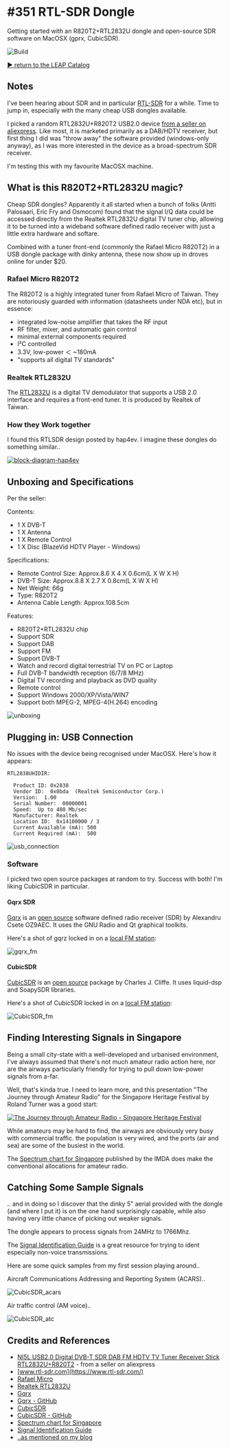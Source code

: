 # #351 RTL-SDR Dongle

Getting started with an R820T2+RTL2832U dongle and open-source SDR software on MacOSX (gprx, CubicSDR).

![Build](./assets/RtlSdrDongle_build.jpg?raw=true)

[:arrow_forward: return to the LEAP Catalog](https://leap.tardate.com)

## Notes

I've been hearing about SDR and in particular [RTL-SDR](https://www.rtl-sdr.com/) for a while.
Time to jump in, especially with the many cheap USB dongles available.

I picked a random RTL2832U+R820T2 USB2.0 device [from a seller on aliexpress](https://www.aliexpress.com/item/NI5L-USB2-0Digital-DVB-T-SDR-DAB-FM-HDTV-TV-Tuner-Receiver-Stick-RTL2832U-R820T2-Free/32498634779.html).
Like most, it is marketed primarily as a DAB/HDTV receiver, but first thing I did was "throw away" the software provided (windows-only anyway),
as I was more interested in the device as a broad-spectrum SDR receiver.

I'm testing this with my favourite MacOSX machine.


## What is this R820T2+RTL2832U magic?

Cheap SDR dongles?
Apparently it all started when a bunch of folks (Antti Palosaari, Eric Fry and Osmocom)
found that the signal I/Q data could be accessed directly from the Realtek RTL2832U digital TV tuner chip,
allowing it to be turned into a wideband software defined radio receiver with just a little extra hardware and softare.

Combined with a tuner front-end (commonly the Rafael Micro R820T2) in a USB dongle package with dinky antenna,
these now show up in droves online for under $20.

### Rafael Micro R820T2

The R820T2 is a highly integrated tuner from Rafael Micro of Taiwan.
They are notoriously guarded with information (datasheets under NDA etc),
but in essence:

* integrated low-noise amplifier that takes the RF input
* RF filter, mixer, and automatic gain control
* minimal external components required
* I²C controlled
* 3.3V, low-power ＜ ~180mA
* "supports all digital TV standards"

### Realtek RTL2832U

The [RTL2832U](http://www.realtek.com.tw/products/productsView.aspx?Langid=1&PFid=35&Level=4&Conn=3&ProdID=257)
is a digital TV demodulator that supports a USB 2.0 interface and requires a front-end tuner.
It is produced by Realtek of Taiwan.

### How they Work together

I found this RTLSDR design posted by hap4ev. I imagine these dongles do something similar..

[![block-diagram-hap4ev](https://i.imgur.com/Fpgu3bO.jpg)](https://imgur.com/gallery/la4YH)


## Unboxing and Specifications

Per the seller:

Contents:

* 1 X DVB-T
* 1 X Antenna
* 1 X Remote Control
* 1 X Disc (BlazeVid HDTV Player - Windows)

Specifications:

* Remote Control Size: Approx.8.6 X 4 X 0.6cm(L X W X H)
* DVB-T Size: Approx.8.8 X 2.7 X 0.8cm(L X W X H)
* Net Weight: 66g
* Type: R820T2
* Antenna Cable Length: Approx.108.5cm

Features:

* R820T2+RTL2832U chip
* Support SDR
* Support DAB
* Support FM
* Support DVB-T
* Watch and record digital terrestrial TV on PC or Laptop
* Full DVB-T bandwidth reception (6/7/8 MHz)
* Digital TV recording and playback as DVD quality
* Remote control
* Support Windows 2000/XP/Vista/WIN7
* Support both MPEG-2, MPEG-4(H.264) encoding

![unboxing](./assets/unboxing.jpg?raw=true)


## Plugging in: USB Connection

No issues with the device being recognised under MacOSX. Here's how it appears:

```
RTL2838UHIDIR:

  Product ID: 0x2838
  Vendor ID:  0x0bda  (Realtek Semiconductor Corp.)
  Version:  1.00
  Serial Number:  00000001
  Speed:  Up to 480 Mb/sec
  Manufacturer: Realtek
  Location ID:  0x14100000 / 3
  Current Available (mA): 500
  Current Required (mA):  500
```

![usb_connection](./assets/usb_connection.png?raw=true)


### Software

I picked two open source packages at random to try. Success with both! I'm liking CubicSDR in particular.

#### Gqrx SDR

[Gqrx](http://gqrx.dk/) is an
[open source](https://github.com/csete/gqrx)
software defined radio receiver (SDR)
by Alexandru Csete OZ9AEC. It uses the GNU Radio and Qt graphical toolkits.

Here's a shot of gqrz locked in on a [local FM station](https://ufm1003.sg/):

![gqrx_fm](./assets/gqrx_fm.png?raw=true)


#### CubicSDR

[CubicSDR](http://cubicsdr.com/) is an
[open source](https://github.com/cjcliffe/CubicSDR)
package by Charles J. Cliffe.
It uses liquid-dsp and SoapySDR libraries.

Here's a shot of CubicSDR locked in on a [local FM station](https://ufm1003.sg/):

![CubicSDR_fm](./assets/CubicSDR_fm.png?raw=true)


## Finding Interesting Signals in Singapore

Being a small city-state with a well-developed and urbanised environment,
I've always assumed that there's not much amateur radio action here, nor are the airways particularly friendly for
trying to pull down low-power signals from a-far.

Well, that's kinda true. I need to learn more, and this presentation
"The Journey through Amateur Radio" for the Singapore Heritage Festival by Roland Turner was a good start:

[![The Journey through Amateur Radio - Singapore Heritage Festival](https://img.youtube.com/vi/KvrZ5o4Q8kQ/0.jpg)](https://www.youtube.com/watch?v=KvrZ5o4Q8kQ)

While amateurs may be hard to find, the airways are obviously very busy with commercial traffic.
the population is very wired, and the ports (air and sea) are some of the busiest in the world.

The [Spectrum chart for Singapore](https://www.imda.gov.sg/-/media/imda/files/regulation-licensing-and-consultations/frameworks-and-policies/spectrum-management-and-coordination/spectrumchart.pdf?la=en) published by the IMDA does make the conventional allocations for amateur radio.

## Catching Some Sample Signals

.. and in doing so I discover that the dinky 5" aerial provided with the dongle (and where I put it)
is on the one hand surprisingly capable, while also having very little chance of picking out weaker signals.

The dongle appears to process signals from 24MHz to 1766Mhz.


The [Signal Identification Guide](https://www.sigidwiki.com/wiki/Signal_Identification_Guide) is a great resource
for trying to ident especially non-voice transmissions.

Here are some quick samples from my first session playing around..

Aircraft Communications Addressing and Reporting System (ACARS)..

![CubicSDR_acars](./assets/CubicSDR_acars.png?raw=true)

Air traffic control (AM voice)..

![CubicSDR_atc](./assets/CubicSDR_atc.png?raw=true)



## Credits and References
* [NI5L USB2.0 Digital DVB-T SDR DAB FM HDTV TV Tuner Receiver Stick RTL2832U+R820T2](https://www.aliexpress.com/item/NI5L-USB2-0Digital-DVB-T-SDR-DAB-FM-HDTV-TV-Tuner-Receiver-Stick-RTL2832U-R820T2-Free/32498634779.html) - from a seller on aliexpress
* [www.rtl-sdr.com](https://www.rtl-sdr.com/)
* [Rafael Micro](http://www.rafaelmicro.com/)
* [Realtek RTL2832U](http://www.realtek.com.tw/products/productsView.aspx?Langid=1&PFid=35&Level=4&Conn=3&ProdID=257)
* [Gqrx](http://gqrx.dk/)
* [Gqrx - GitHub](https://github.com/csete/gqrx)
* [CubicSDR](http://cubicsdr.com/)
* [CubicSDR - GitHub](https://github.com/cjcliffe/CubicSDR)
* [Spectrum chart for Singapore](https://www.imda.gov.sg/-/media/imda/files/regulation-licensing-and-consultations/frameworks-and-policies/spectrum-management-and-coordination/spectrumchart.pdf?la=en)
* [Signal Identification Guide](https://www.sigidwiki.com/wiki/Signal_Identification_Guide)
* [..as mentioned on my blog](https://blog.tardate.com/2017/10/leap351-sdr-with-cheap-r820t2-rtl2832u-dongles.html)
